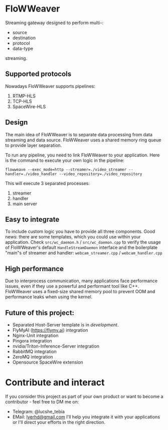 # FloWWeaver
Streaming gateway designed to perform multi-: 
- source
- destination
- protocol
- data-type

streaming. 

## Supported protocols
Nowadays FloWWeaver supports pipelines:
1. RTMP-HLS
2. TCP-HLS
3. SpaceWire-HLS

## Design
The main idea of FloWWeaver is to separate data processing from data streaming and data source. FloWWeaver uses a shared memory ring queue to provide layer separation.

To run any pipeline, you need to link FloWWeaver to your application. Here is the command to execute your own logic in the pipeline:
```
flowweave --exec_mode=http --streamer=./video_streamer --handler=./video_handler --video_repository=./video_repository
```
This will execute 3 separated processes:
1. streamer
2. handler
3. main server

## Easy to integrate

To include custom logic you have to provide all three components. Good news: there are some templates, which you could
use within your application.
Check `src/wc_daemon.h` / `src/wc_daemon.cpp` to verify the usage of FloWWeaver's default `HandleStreamDaemon` interface
and the boilerplate "main"s of streamer and handler: `webcam_streamer.cpp` / `webcam_handler.cpp`

## High performance
Due to interprocess communication, many applications face performance issues, even if they use a powerful and performant
tool like C++. 
FloWWeaver uses a fixed-size shared memory pool to prevent OOM and performance leaks when using the kernel.

## Future of this project:
- Separated Host-Server template is in *development*.
- FlyMyAI (https://flymy.ai) integration
- Nginx-Unit integration
- Pingora integration
- nvidia/Triton-Inference-Server integration
- RabbitMQ integration
- ZeroMQ integration
- Opensource SpaceWire extension

# Contribute and interact
If you consider this project as part of your own product or want to become a contributor  - feel free to DM me on:
- Telegram: @lucshe_tebia
- EMail: lyerhd@gmail.com
I'll help you integrate it with your applications or I'll direct your efforts in the right direction. 

